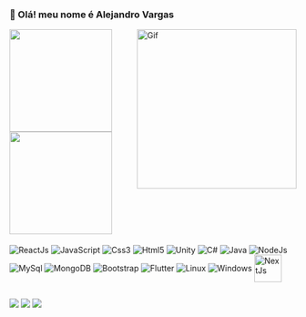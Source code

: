 ### 👋 Olá! meu nome é Alejandro Vargas 

 <div>
        <img  align="right" height="280" alt="Gif" src="https://th.bing.com/th/id/R.2377485861aa1162ba55c1823dbef8fe?rik=T6FxEDf%2bzPyvmQ&riu=http%3a%2f%2f25.media.tumblr.com%2ftumblr_lhmcq1YVTu1qz5szzo1_400.gif&ehk=E3h2ovg1zfn8M3h4KtXp6oxIJ8GeJePISVodcvTCOoU%3d&risl=&pid=ImgRaw"/>

  <a href="https://github.com/OinsaneX">
  <img height="180em"src="https://github-readme-stats.vercel.app/api?username=OinsaneX&show_icons=true&theme=radical&include_all_commits=true&count_private=true"/>
  <img height="180em" src="https://github-readme-stats.vercel.app/api/top-langs/?username=OinsaneX&layout=compact&langs_count=7&theme=radical"/>
</div>
  
  <div style="display: inline-block"><br>
    <img align="center" alt="ReactJs" src="https://img.icons8.com/plasticine/48/000000/react.png"/>
    <img align="center" alt="JavaScript" src="https://img.icons8.com/color/48/000000/javascript--v2.png"/>
    <img align="center" alt="Css3" src="https://img.icons8.com/color/48/000000/css3.png"/>
    <img align="center" alt="Html5" src="https://img.icons8.com/color/48/000000/html-5--v1.png"/>
    <img align="center" alt="Unity" src="https://img.icons8.com/ios-filled/48/000000/unity.png"/>
    <img align="center" alt="C#" src="https://img.icons8.com/color/48/000000/c-sharp-logo.png"/>
    <img align="center" alt="Java" src="https://img.icons8.com/color/48/000000/java-coffee-cup-logo--v1.png"/>
    <img align="center" alt="NodeJs" src="https://img.icons8.com/color/48/000000/nodejs.png"/>
    <img align="center" alt="MySql" src="https://img.icons8.com/color/48/000000/mysql-logo.png"/>
    <img align="center" alt="MongoDB" src="https://img.icons8.com/color/48/000000/mongodb.png"/>
    <img align="center" alt="Bootstrap" src="https://img.icons8.com/color/48/000000/bootstrap.png"/>
    <img align="center" alt="Flutter" src="https://img.icons8.com/color/48/000000/flutter.png"/>
    <img align="center" alt="Linux" src="https://img.icons8.com/color/48/000000/linux--v1.png"/>
    <img align="center" alt="Windows" src="https://img.icons8.com/color/48/000000/windows-10.png"/>
    <img align="center" alt="NextJs" height="48" width="48" src="https://camo.githubusercontent.com/92ec9eb7eeab7db4f5919e3205918918c42e6772562afb4112a2909c1aaaa875/68747470733a2f2f6173736574732e76657263656c2e636f6d2f696d6167652f75706c6f61642f76313630373535343338352f7265706f7369746f726965732f6e6578742d6a732f6e6578742d6c6f676f2e706e67"/>
  </div>

  ##
  
  <div>
    <a href="https://www.instagram.com/alejandro_vargas_999/"><img src="https://img.shields.io/badge/Instagram-E4405F?style=for-the-badge&logo=instagram&logoColor=white"/></a>
    <a href="https://www.facebook.com/profile.php?id=100009950736544"><img src="https://img.shields.io/badge/Facebook-1877F2?style=for-the-badge&logo=facebook&logoColor=white"/></a>
    <a href="https://www.linkedin.com/in/alejandrovargasdev/"><img src="https://img.shields.io/badge/LinkedIn-0077B5?style=for-the-badge&logo=linkedin&logoColor=white"/></a>

  </div>
